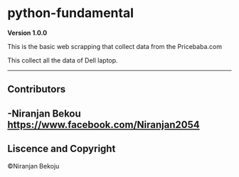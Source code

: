 # python-fundamental
**Version 1.0.0**

This is the basic web scrapping that collect data from the Pricebaba.com

This collect all the data of Dell laptop.

---
## Contributors
-Niranjan Bekou <https://www.facebook.com/Niranjan2054>
---

## Liscence and Copyright
©Niranjan Bekoju